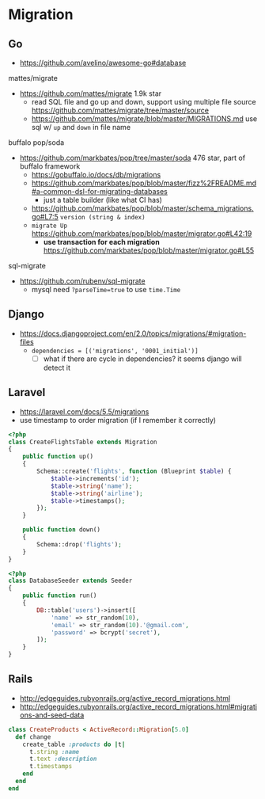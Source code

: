 # Migration

## Go

- https://github.com/avelino/awesome-go#database

mattes/migrate

- https://github.com/mattes/migrate 1.9k star
  - read SQL file and go up and down, support using multiple file source https://github.com/mattes/migrate/tree/master/source
  - https://github.com/mattes/migrate/blob/master/MIGRATIONS.md use sql w/ `up` and `down` in file name

buffalo pop/soda

- https://github.com/markbates/pop/tree/master/soda 476 star, part of buffalo framework
  - https://gobuffalo.io/docs/db/migrations
  - https://github.com/markbates/pop/blob/master/fizz%2FREADME.md#a-common-dsl-for-migrating-databases
    - just a table builder (like what CI has)
  - https://github.com/markbates/pop/blob/master/schema_migrations.go#L7:5 `version (string & index)`
  - `migrate Up` https://github.com/markbates/pop/blob/master/migrator.go#L42:19
    - **use transaction for each migration** https://github.com/markbates/pop/blob/master/migrator.go#L55 

sql-migrate

- https://github.com/rubenv/sql-migrate
  - mysql need `?parseTime=true` to use `time.Time`

## Django

- https://docs.djangoproject.com/en/2.0/topics/migrations/#migration-files
  - `dependencies = [('migrations', '0001_initial')]`
    - [ ] what if there are cycle in dependencies? it seems django will detect it

## Laravel

- https://laravel.com/docs/5.5/migrations
- use timestamp to order migration (if I remember it correctly)

````php
<?php
class CreateFlightsTable extends Migration
{
    public function up()
    {
        Schema::create('flights', function (Blueprint $table) {
            $table->increments('id');
            $table->string('name');
            $table->string('airline');
            $table->timestamps();
        });
    }

    public function down()
    {
        Schema::drop('flights');
    }
}
````

````php
<?php
class DatabaseSeeder extends Seeder
{
    public function run()
    {
        DB::table('users')->insert([
            'name' => str_random(10),
            'email' => str_random(10).'@gmail.com',
            'password' => bcrypt('secret'),
        ]);
    }
}
````

## Rails

- http://edgeguides.rubyonrails.org/active_record_migrations.html
- http://edgeguides.rubyonrails.org/active_record_migrations.html#migrations-and-seed-data

````ruby
class CreateProducts < ActiveRecord::Migration[5.0]
  def change
    create_table :products do |t|
      t.string :name
      t.text :description
      t.timestamps
    end
  end
end
````